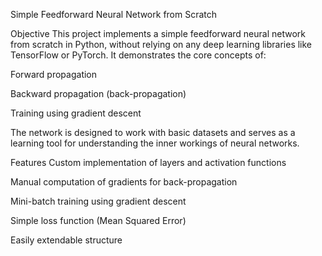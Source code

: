 Simple Feedforward Neural Network from Scratch

Objective
This project implements a simple feedforward neural network from scratch in Python, without relying on any deep learning libraries like TensorFlow or PyTorch. It demonstrates the core concepts of:

Forward propagation

Backward propagation (back-propagation)

Training using gradient descent

The network is designed to work with basic datasets and serves as a learning tool for understanding the inner workings of neural networks.

Features
Custom implementation of layers and activation functions

Manual computation of gradients for back-propagation

Mini-batch training using gradient descent

Simple loss function (Mean Squared Error)

Easily extendable structure
